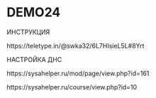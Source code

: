 # DEMO24
<p>ИНСТРУКЦИЯ</p>
<p>https://teletype.in/@swka32/6L7HIsieL5L#8Yrt</p>
<p>НАСТРОЙКА ДНС</p>
<p>https://sysahelper.ru/mod/page/view.php?id=161</p>
<p>https://sysahelper.ru/course/view.php?id=10</p>

<p></p>
